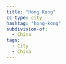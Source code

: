 ```yaml
---
title: "Hong Kong"
cc-type: city
hashtag: "hong-kong"
subdivision-of:
  - China
tags:
  - City
  - China
---
```


